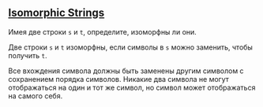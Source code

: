 ## [Isomorphic Strings](https://leetcode.com/problems/isomorphic-strings/)

Имея две строки <code>s</code> и <code>t</code>, определите, изоморфны ли они.

Две строки <code>s</code> и <code>t</code> изоморфны, если символы в <code>s</code> можно заменить, чтобы получить <code>t</code>.

Все вхождения символа должны быть заменены другим символом с сохранением порядка символов. Никакие два символа не могут отображаться на один и тот же символ, но символ может отображаться на самого себя.
